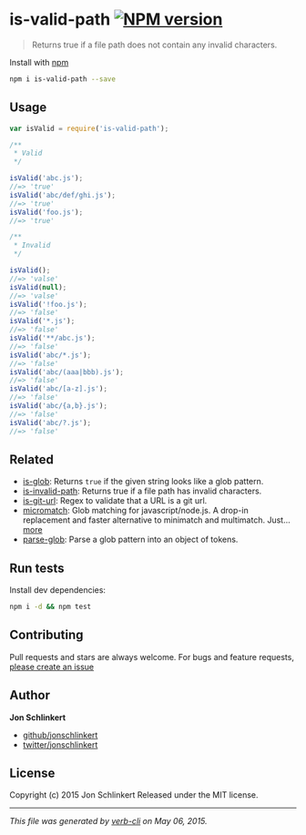 # is-valid-path [![NPM version](https://badge.fury.io/js/is-valid-path.svg)](http://badge.fury.io/js/is-valid-path)

> Returns true if a file path does not contain any invalid characters.

Install with [npm](https://www.npmjs.com/)

```bash
npm i is-valid-path --save
```

## Usage

```js
var isValid = require('is-valid-path');

/**
 * Valid
 */

isValid('abc.js');
//=> 'true'
isValid('abc/def/ghi.js');
//=> 'true'
isValid('foo.js');
//=> 'true'

/**
 * Invalid
 */

isValid();
//=> 'valse'
isValid(null);
//=> 'valse'
isValid('!foo.js');
//=> 'false'
isValid('*.js');
//=> 'false'
isValid('**/abc.js');
//=> 'false'
isValid('abc/*.js');
//=> 'false'
isValid('abc/(aaa|bbb).js');
//=> 'false'
isValid('abc/[a-z].js');
//=> 'false'
isValid('abc/{a,b}.js');
//=> 'false'
isValid('abc/?.js');
//=> 'false'
```

## Related

* [is-glob](https://github.com/jonschlinkert/is-glob): Returns `true` if the given string looks like a glob pattern.
* [is-invalid-path](https://github.com/jonschlinkert/is-invalid-path): Returns true if a file path has invalid characters.
* [is-git-url](https://github.com/jonschlinkert/is-git-url): Regex to validate that a URL is a git url.
* [micromatch](https://github.com/jonschlinkert/micromatch): Glob matching for javascript/node.js. A drop-in replacement and faster alternative to minimatch and multimatch. Just… [more](https://github.com/jonschlinkert/micromatch)
* [parse-glob](https://github.com/jonschlinkert/parse-glob): Parse a glob pattern into an object of tokens.

## Run tests

Install dev dependencies:

```bash
npm i -d && npm test
```

## Contributing

Pull requests and stars are always welcome. For bugs and feature requests, [please create an issue](https://github.com/jonschlinkert/is-valid-path/issues)

## Author

**Jon Schlinkert**

+ [github/jonschlinkert](https://github.com/jonschlinkert)
+ [twitter/jonschlinkert](http://twitter.com/jonschlinkert)

## License

Copyright (c) 2015 Jon Schlinkert
Released under the MIT license.

***

_This file was generated by [verb-cli](https://github.com/assemble/verb-cli) on May 06, 2015._
